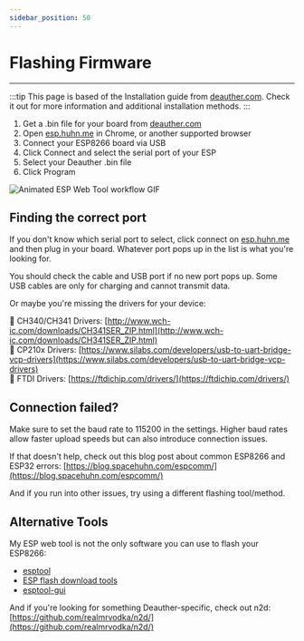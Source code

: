 ```yaml
---
sidebar_position: 50
---
```


# Flashing Firmware

---

:::tip
This page is based of the Installation guide from [deauther.com](https://deauther.com/docs/category/diy-tutorial). Check it out for more information and additional installation methods.
:::

1. Get a .bin file for your board from [deauther.com](https://deauther.com/docs/download)
2. Open [esp.huhn.me](https://esp.huhn.me) in Chrome, or another supported browser
3. Connect your ESP8266 board via USB
4. Click Connect and select the serial port of your ESP
5. Select your Deauther .bin file
6. Click Program

![Animated ESP Web Tool workflow GIF](https://deauther.com/assets/images/espwebtool-6d469715aba3e64ebbc8faebebd19168.gif)

## Finding the correct port

If you don't know which serial port to select, click connect on [esp.huhn.me](https://esp.huhn.me) and then plug in your board. Whatever port pops up in the list is what you're looking for.

You should check the cable and USB port if no new port pops up. 
Some USB cables are only for charging and cannot transmit data. 

Or maybe you're missing the drivers for your device:

🔗 CH340/CH341 Drivers: [http://www.wch-ic.com/downloads/CH341SER_ZIP.html](http://www.wch-ic.com/downloads/CH341SER_ZIP.html)  
🔗 CP210x Drivers: [https://www.silabs.com/developers/usb-to-uart-bridge-vcp-drivers](https://www.silabs.com/developers/usb-to-uart-bridge-vcp-drivers)  
🔗 FTDI Drivers: [https://ftdichip.com/drivers/](https://ftdichip.com/drivers/)

## Connection failed?

Make sure to set the baud rate to 115200 in the settings. Higher baud rates allow faster upload speeds but can also introduce connection issues.

If that doesn't help, check out this blog post about common ESP8266 and ESP32 errors: [https://blog.spacehuhn.com/espcomm/](https://blog.spacehuhn.com/espcomm/)

And if you run into other issues, try using a different flashing tool/method. 

## Alternative Tools

My ESP web tool is not the only software you can use to flash your ESP8266: 
* [esptool](https://github.com/espressif/esptool)
* [ESP flash download tools](https://www.espressif.com/en/support/download/other-tools)
* [esptool-gui](https://github.com/Rodmg/esptool-gui)

And if you're looking for something Deauther-specific, check out n2d: [https://github.com/realmrvodka/n2d/](https://github.com/realmrvodka/n2d/)